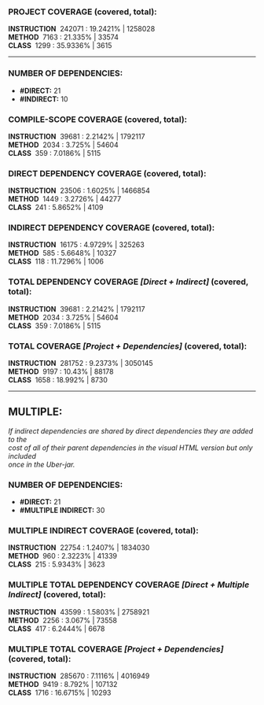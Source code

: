 ### PROJECT COVERAGE (covered, total):  
**INSTRUCTION** &nbsp;242071 : 19.2421% | 1258028  
**METHOD** &nbsp;7163 : 21.335% | 33574  
**CLASS** &nbsp;1299 : 35.9336% | 3615  
  
----------------------------------------------------------------  
### **NUMBER OF DEPENDENCIES:**   
- **#DIRECT:** 21  
- **#INDIRECT:** 10  
### COMPILE-SCOPE COVERAGE (covered, total):  
**INSTRUCTION** &nbsp;39681 : 2.2142% | 1792117  
**METHOD** &nbsp;2034 : 3.725% | 54604  
**CLASS** &nbsp;359 : 7.0186% | 5115  
  
### DIRECT DEPENDENCY COVERAGE (covered, total):  
**INSTRUCTION** &nbsp;23506 : 1.6025% | 1466854  
**METHOD** &nbsp;1449 : 3.2726% | 44277  
**CLASS** &nbsp;241 : 5.8652% | 4109  
  
### INDIRECT DEPENDENCY COVERAGE (covered, total):  
**INSTRUCTION** &nbsp;16175 : 4.9729% | 325263  
**METHOD** &nbsp;585 : 5.6648% | 10327  
**CLASS** &nbsp;118 : 11.7296% | 1006  
  
### TOTAL DEPENDENCY COVERAGE _[Direct + Indirect]_ (covered, total):  
**INSTRUCTION** &nbsp;39681 : 2.2142% | 1792117  
**METHOD** &nbsp;2034 : 3.725% | 54604  
**CLASS** &nbsp;359 : 7.0186% | 5115  
  
### TOTAL COVERAGE _[Project + Dependencies]_ (covered, total):  
**INSTRUCTION** &nbsp;281752 : 9.2373% | 3050145  
**METHOD** &nbsp;9197 : 10.43% | 88178  
**CLASS** &nbsp;1658 : 18.992% | 8730  
  
----------------------------------------------------------------  
## MULTIPLE:  
_If indirect dependencies are shared by direct dependencies they are added to the  
cost of all of their parent dependencies in the visual HTML version but only included  
once in the Uber-jar._  
### **NUMBER OF DEPENDENCIES:**   
- **#DIRECT:** 21  
- **#MULTIPLE INDIRECT:** 30  
### MULTIPLE INDIRECT COVERAGE (covered, total):  
**INSTRUCTION** &nbsp;22754 : 1.2407% | 1834030  
**METHOD** &nbsp;960 : 2.3223% | 41339  
**CLASS** &nbsp;215 : 5.9343% | 3623  
  
### MULTIPLE TOTAL DEPENDENCY COVERAGE _[Direct + Multiple Indirect]_ (covered, total):  
**INSTRUCTION** &nbsp;43599 : 1.5803% | 2758921  
**METHOD** &nbsp;2256 : 3.067% | 73558  
**CLASS** &nbsp;417 : 6.2444% | 6678  
  
### MULTIPLE TOTAL COVERAGE _[Project + Dependencies]_ (covered, total):  
**INSTRUCTION** &nbsp;285670 : 7.1116% | 4016949  
**METHOD** &nbsp;9419 : 8.792% | 107132  
**CLASS** &nbsp;1716 : 16.6715% | 10293  
